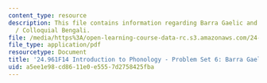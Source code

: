 ```yaml
---
content_type: resource
description: This file contains information regarding Barra Gaelic and Secondary Articulations
  / Colloquial Bengali.
file: /media/https%3A/open-learning-course-data-rc.s3.amazonaws.com/24-961-introduction-to-phonology-fall-2014/a5ee1e98cd8611e0e5557d2758425fba_MIT24_961F14_pset6.pdf
file_type: application/pdf
resourcetype: Document
title: '24.961F14 Introduction to Phonology - Problem Set 6: Barra Gaelic'
uid: a5ee1e98-cd86-11e0-e555-7d2758425fba
---
```


